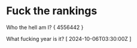 # Fuck the rankings

Who the hell am I?
{ 4556442 }

What fucking year is it?
[ 2024-10-06T03:30:00Z ]
